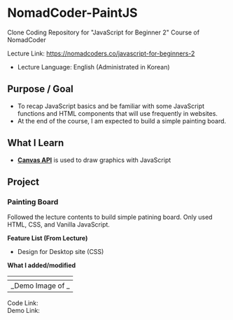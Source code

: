 # NomadCoder-PaintJS

Clone Coding Repository for "JavaScript for Beginner 2" Course of NomadCoder

Lecture Link: https://nomadcoders.co/javascript-for-beginners-2

- Lecture Language: English (Administrated in Korean)

## Purpose / Goal

- To recap JavaScript basics and be familiar with some JavaScript functions
  and HTML components that will use frequently in websites.
- At the end of the course, I am expected to build a simple painting board.

## What I Learn

- [**Canvas API**](https://developer.mozilla.org/en-US/docs/Web/API/Canvas_API)
  is used to draw graphics with JavaScript

## Project

### Painting Board

Followed the lecture contents to build simple patining board.
Only used HTML, CSS, and Vanilla JavaScript.

**Feature List (From Lecture)**

- Design for Desktop site (CSS)

**What I added/modified**

|      ![]()       |
| :--------------: |
| _Demo Image of _ |

Code Link:  
Demo Link:
